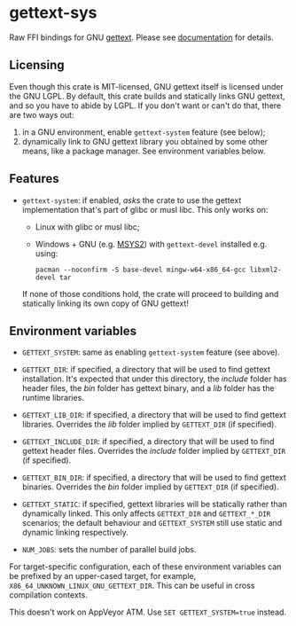 # gettext-sys

Raw FFI bindings for GNU [gettext](https://www.gnu.org/software/gettext/).
Please see [documentation](https://docs.rs/gettext-sys) for details.

## Licensing

Even though this crate is MIT-licensed, GNU gettext itself is licensed under the
GNU LGPL. By default, this crate builds and statically links GNU gettext, and so
you have to abide by LGPL. If you don't want or can't do that, there are two
ways out:

1. in a GNU environment, enable `gettext-system` feature (see below);
2. dynamically link to GNU gettext library you obtained by some other means,
   like a package manager. See environment variables below.

## Features

- `gettext-system`: if enabled, _asks_ the crate to use the gettext
    implementation that's part of glibc or musl libc. This only works on:

    * Linux with glibc or musl libc;
    * Windows + GNU (e.g. [MSYS2](http://www.msys2.org/)) with
        `gettext-devel` installed e.g. using:

        ```
        pacman --noconfirm -S base-devel mingw-w64-x86_64-gcc libxml2-devel tar
        ```

    If none of those conditions hold, the crate will proceed to building and
    statically linking its own copy of GNU gettext!

## Environment variables

- `GETTEXT_SYSTEM`: same as enabling `gettext-system` feature (see above).

- `GETTEXT_DIR`: if specified, a directory that will be used to find gettext
    installation. It's expected that under this directory, the _include_ folder
    has header files, the _bin_ folder has gettext binary, and a _lib_ folder
    has the runtime libraries.

- `GETTEXT_LIB_DIR`: if specified, a directory that will be used to find gettext
    libraries. Overrides the _lib_ folder implied by `GETTEXT_DIR` (if specified).

- `GETTEXT_INCLUDE_DIR`: if specified, a directory that will be used to find
    gettext header files. Overrides the _include_ folder implied by
    `GETTEXT_DIR` (if specified).

- `GETTEXT_BIN_DIR`: if specified, a directory that will be used to find gettext
    binaries. Overrides the _bin_ folder implied by `GETTEXT_DIR` (if specified).

- `GETTEXT_STATIC`: if specified, gettext libraries will be statically rather
    than dynamically linked. This only affects `GETTEXT_DIR` and `GETTEXT_*_DIR`
    scenarios; the default behaviour and `GETTEXT_SYSTEM` still use static and
    dynamic linking respectively.

- `NUM_JOBS`: sets the number of parallel build jobs.

For target-specific configuration, each of these environment variables can be
prefixed by an upper-cased target, for example,
`X86_64_UNKNOWN_LINUX_GNU_GETTEXT_DIR`. This can be useful in cross compilation
contexts.

This doesn't work on AppVeyor ATM. Use `SET GETTEXT_SYSTEM=true` instead.
